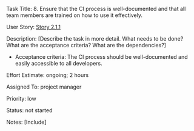 Task Title: 8.	Ensure that the CI process is well-documented and that all team members are trained on how to use it effectively.

User Story: [Story 2.1.1](../../stories/story_2.1.1.md)

Description: [Describe the task in more detail. What needs to be done? What are the acceptance criteria? What are the dependencies?]
* Acceptance criteria: The CI process should be well-documented and easily accessible to all developers.

Effort Estimate: ongoing; 2 hours

Assigned To: project manager

Priority: low

Status: not started

Notes: [Include]